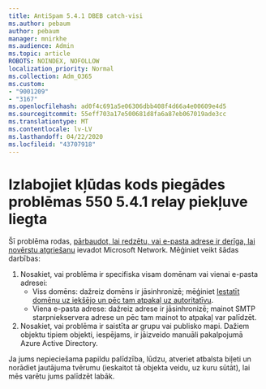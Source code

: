 ```yaml
---
title: AntiSpam 5.4.1 DBEB catch-visi
ms.author: pebaum
author: pebaum
manager: mnirkhe
ms.audience: Admin
ms.topic: article
ROBOTS: NOINDEX, NOFOLLOW
localization_priority: Normal
ms.collection: Adm_O365
ms.custom:
- "9001209"
- "3167"
ms.openlocfilehash: ad0f4c691a5e06306dbb408f4d66a4e00609e4d5
ms.sourcegitcommit: 55eff703a17e500681d8fa6a87eb067019ade3cc
ms.translationtype: MT
ms.contentlocale: lv-LV
ms.lasthandoff: 04/22/2020
ms.locfileid: "43707918"
---
```

# <a name="fix-delivery-issues-for-error-code-550-541-relay-access-denied"></a>Izlabojiet kļūdas kods piegādes problēmas 550 5.4.1 relay piekļuve liegta

Šī problēma rodas, [pārbaudot, lai redzētu, vai e-pasta adrese ir derīga, lai novērstu atgriešanu](https://docs.microsoft.com/exchange/mail-flow-best-practices/use-directory-based-edge-blocking) ievadot Microsoft Network. Mēģiniet veikt šādas darbības:

1. Nosakiet, vai problēma ir specifiska visam domēnam vai vienai e-pasta adresei:
    - Viss domēns: dažreiz domēns ir jāsinhronizē; mēģiniet [Iestatīt domēnu uz iekšējo un pēc tam atpakaļ uz autoritatīvu](https://docs.microsoft.com/exchange/mail-flow-best-practices/manage-accepted-domains/manage-accepted-domains).
    - Viena e-pasta adrese: dažreiz adrese ir jāsinhronizē; mainot SMTP starpniekservera adrese un pēc tam mainot to atpakaļ var palīdzēt.
2. Nosakiet, vai problēma ir saistīta ar grupu vai publisko mapi. Dažiem objektu tipiem objekti, iespējams, ir jāizveido manuāli pakalpojumā Azure Active Directory.

Ja jums nepieciešama papildu palīdzība, lūdzu, atveriet atbalsta biļeti un norādiet jautājuma tvērumu (ieskaitot tā objekta veidu, uz kuru sūtāt), lai mēs varētu jums palīdzēt labāk.